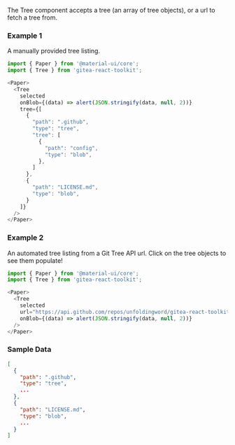 
The Tree component accepts a tree (an array of tree objects),
or a url to fetch a tree from.

### Example 1

A manually provided tree listing.

```js
import { Paper } from '@material-ui/core';
import { Tree } from 'gitea-react-toolkit';

<Paper>
  <Tree
    selected
    onBlob={(data) => alert(JSON.stringify(data, null, 2))}
    tree={[
      {
        "path": ".github",
        "type": "tree",
        "tree": [
          {
            "path": "config",
            "type": "blob",
          },
        ]
      },
      {
        "path": "LICENSE.md",
        "type": "blob",
      }
    ]}
  />
</Paper>
```

### Example 2

An automated tree listing from a Git Tree API url. Click on the tree objects to see them populate!

```js
import { Paper } from '@material-ui/core';
import { Tree } from 'gitea-react-toolkit';

<Paper>
  <Tree
    selected
    url="https://api.github.com/repos/unfoldingword/gitea-react-toolkit/git/trees/748bc59ef4d5ac9bbacbe6f3d3f3604775540fee"
    onBlob={(data) => alert(JSON.stringify(data, null, 2))}
  />
</Paper>
```


### Sample Data
```json
[
  {
    "path": ".github",
    "type": "tree",
    ...
  },
  {
    "path": "LICENSE.md",
    "type": "blob",
    ...
  }
]
```
